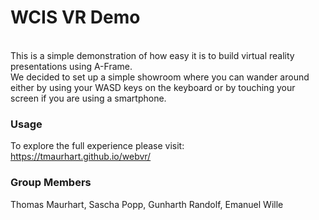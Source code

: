 # WCIS VR Demo

<br>This is a simple demonstration of how easy it is to build virtual reality presentations using A-Frame.</b>
<br>We decided to set up a simple showroom where you can wander around either by using your WASD keys on the keyboard or by touching your screen if you are using a smartphone.</br>

### Usage

To explore the full experience please visit: <a href="WebVR Expericence" target="_blank">https://tmaurhart.github.io/webvr/</a>

### Group Members

Thomas Maurhart, Sascha Popp, Gunharth Randolf, Emanuel Wille
